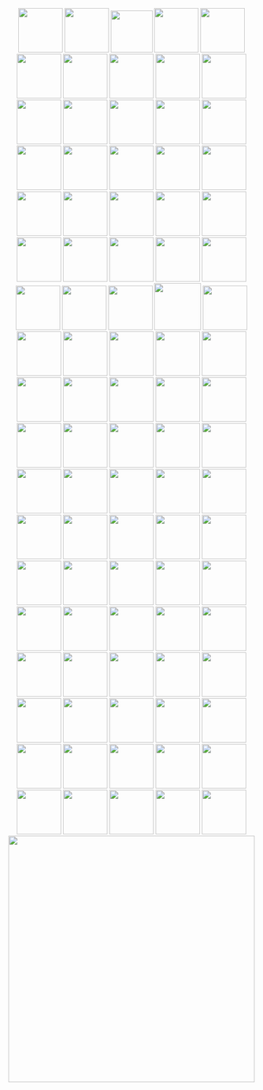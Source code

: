 <div id="header" align="center">
 <img src="https://i.pinimg.com/736x/7f/f5/8f/7ff58f8cb344fabeca48059088d8adca.jpg" width="90"/> 
 <img src="https://heroin-bob.github.io/SpaceHeyLayoutEditor/images/stamps/STAMP%20(3589).png" width="90"/> 
 <img src="https://i.pinimg.com/736x/c9/7c/80/c97c8046dbc5ec80841e7358225170b7.jpg" width="85"/> 
 <img src="https://heroin-bob.github.io/SpaceHeyLayoutEditor/images/stamps/STAMP%20(345).png" width="90"/> 
 <img src="https://heroin-bob.github.io/SpaceHeyLayoutEditor/images/stamps/STAMP%20(4207).png" width="90"/> 
 <img src="https://heroin-bob.github.io/SpaceHeyLayoutEditor/images/stamps/STAMP%20(2415).gif" width="90"/> 
 <img src="https://heroin-bob.github.io/SpaceHeyLayoutEditor/images/stamps/STAMP%20(3259).png" width="90"/> 
 <img src="https://heroin-bob.github.io/SpaceHeyLayoutEditor/images/stamps/STAMP%20(4632).png" width="90"/> 
 <img src="https://heroin-bob.github.io/SpaceHeyLayoutEditor/images/stamps/STAMP%20(1675).png" width="90"/> 
 <img src="https://heroin-bob.github.io/SpaceHeyLayoutEditor/images/stamps/STAMP%20(2312).gif" width="90"/> 
 <img src="https://heroin-bob.github.io/SpaceHeyLayoutEditor/images/stamps/STAMP%20(321).gif" width="90"/> 
 <img src="https://heroin-bob.github.io/SpaceHeyLayoutEditor/images/stamps/STAMP%20(3954).png" width="90"/> 
 <img src="https://heroin-bob.github.io/SpaceHeyLayoutEditor/images/stamps/STAMP%20(4362).gif" width="90"/> 
 <img src="https://heroin-bob.github.io/SpaceHeyLayoutEditor/images/stamps/STAMP%20(6214).png" width="90"/> 
 <img src="https://heroin-bob.github.io/SpaceHeyLayoutEditor/images/stamps/STAMP%20(625).png" width="90"/> 
 <img src="https://heroin-bob.github.io/SpaceHeyLayoutEditor/images/stamps/STAMP%20(692).gif" width="90"/> 
 <img src="https://heroin-bob.github.io/SpaceHeyLayoutEditor/images/stamps/STAMP%20(717).gif" width="90"/> 
 <img src="https://heroin-bob.github.io/SpaceHeyLayoutEditor/images/stamps/STAMP%20(747).png" width="90"/> 
 <img src="https://64.media.tumblr.com/c50bdf29db30a11b145ffa82f191ed31/3c74d06b377fdc9b-b2/s250x250_c1/275a1a2dedec62bb9c279192c34cebadf7f33c61.pnj" width="90"/> 
 <img src="https://heroin-bob.github.io/SpaceHeyLayoutEditor/images/stamps/STAMP%20(903).png" width="90"/> 
 <img src="https://heroin-bob.github.io/SpaceHeyLayoutEditor/images/stamps/STAMP%20(979).png" width="90"/> 
 <img src="https://heroin-bob.github.io/SpaceHeyLayoutEditor/images/stamps/STAMP%20(997).gif" width="90"/> 
<img src="https://64.media.tumblr.com/503e0fb57f774c1b686b094c3ca949df/3c7512c789785a26-9b/s250x250_c1/09db871baa5323e82e56fefa26e67c6d3767863f.webp" width="90"/> 
 <img src="https://heroin-bob.github.io/SpaceHeyLayoutEditor/images/stamps/STAMP%20(3441).png" width="90"/> 
 <img src="https://heroin-bob.github.io/SpaceHeyLayoutEditor/images/stamps/STAMP%20(320).gif" width="90"/> 
 <img src="https://heroin-bob.github.io/SpaceHeyLayoutEditor/images/stamps/STAMP%20(3415).png" width="90"/> 
 <img src="https://heroin-bob.github.io/SpaceHeyLayoutEditor/images/stamps/STAMP%20(1741).gif" width="90"/> 
 <img src="https://external-media.spacehey.net/media/shcSMwZp93yYCnXhcGqgNb8SjqW_xu0-vz6v2F_qSyvU=/https://images-wixmp-ed30a86b8c4ca887773594c2.wixmp.com/f/a4788c1a-84f7-425d-aa05-b2da95af0636/dhhefz9-6cfb5172-8b6f-4643-85b3-ee83b8c85568.png/v1/fit/w_414,h_247/project_202405272319_by_organsmeaty_dhhefz9-414w.png?token=eyJ0eXAiOiJKV1QiLCJhbGciOiJIUzI1NiJ9.eyJzdWIiOiJ1cm46YXBwOjdlMGQxODg5ODIyNjQzNzNhNWYwZDQxNWVhMGQyNmUwIiwiaXNzIjoidXJuOmFwcDo3ZTBkMTg4OTgyMjY0MzczYTVmMGQ0MTVlYTBkMjZlMCIsIm9iaiI6W1t7ImhlaWdodCI6Ijw9NzY1IiwicGF0aCI6IlwvZlwvYTQ3ODhjMWEtODRmNy00MjVkLWFhMDUtYjJkYTk1YWYwNjM2XC9kaGhlZno5LTZjZmI1MTcyLThiNmYtNDY0My04NWIzLWVlODNiOGM4NTU2OC5wbmciLCJ3aWR0aCI6Ijw9MTI4MCJ9XV0sImF1ZCI6WyJ1cm46c2VydmljZTppbWFnZS5vcGVyYXRpb25zIl19.QU_jgpujN6PD2K47YVUAD237klgEei7X8kbVcPIsMxs" width="90"/> 
 <img src="https://external-media.spacehey.net/media/s6SVuJQ6qfy84sBx9pQy4ahLIYZ25RVt-0pJpw534kwY=/https://i.postimg.cc/Kz60fkGQ/sniper-stamp.png" width="90"/> 
<img src="https://external-media.spacehey.net/media/sVrWGZuXSlw6aWrNiKuzdlY_DgtdJWesBGNBOBzQFyVg=/https://64.media.tumblr.com/dacccb6d6d0143ed6afef83d1f9ad6b8/2b522e2e85828396-5e/s100x200/c9e69b4abb6370f357843cc09a6eb8b2e380427b.pnj" width="90"/> 
<img src="https://external-media.spacehey.net/media/sT2FW8057y2qCKCkSql1bGANFtVRqjaPnoFk-SyAwRrQ=/https://i.postimg.cc/t4WVzKBx/ezgif-2-0df9b527ff.gif" width="90"/> 
<img src="https://external-media.spacehey.net/media/szgAmZgp4EvE46eJe3G2uh5fzOIWfmAO1ordKTGD1fk8=/https://i.postimg.cc/QtttvwJS/ezgif-6-8619386139.gif" width="90"/> 
<img src="https://64.media.tumblr.com/120c22edc95bb1d55297975ce797f25c/21e7d7f7fe34eb58-41/s100x200/5c8005d7dd413baf68f2ace8065a8163f2b82afb.gifv" width="90"/> 
<img src="https://external-media.spacehey.net/media/sefaZ6fRVv7YismPatHhYkuKbZHzRHnnxtvMRN50ceZw=/https://64.media.tumblr.com/79fffceb90868eb621b89cdf190e95ea/25bc0f925f97076d-60/s250x400/4d4aa2c8036550d8c5dc18ea182cdaef398b4cca.gifv" width="95"/> 
<img src="https://external-media.spacehey.net/media/sx6tNKFpW3GATnUFB9rFTJyVCWJWzXnPvlKgyqO3iAp8=/https://64.media.tumblr.com/83c066d383c09e87f2e470bb2e210f75/8e9d30a410d87d54-62/s100x200/6b570e14f5c8b887c260deb0ca37e51e3a10bb93.pnj" width="90"/> 
<img src="https://external-media.spacehey.net/media/sGx4QEkotFFbJVW-HmjAJWuEnkT35BqCyJxMwDzc5UUE=/https://64.media.tumblr.com/3d2b5b1f26d5814ca3649b2a02887962/6a70421431bb75b9-a8/s100x200/e896ca5222827a0b46f610947af96c6eb021ccf7.pnj" width="90"/> 
<img src="https://external-media.spacehey.net/media/sR4J91bcADwP4hswXfto753YzWidEDqREskwF-47Gt4Y=/https://64.media.tumblr.com/b66430560049aab65175b1c4e9c7d3be/8e9d30a410d87d54-e1/s100x200/828fcf2cbcb6ecae495882f639f536bed821917d.pnj" width="90"/> 
<img src="https://graphic.neocities.org/boys_by_secretlens.gif" width="90"/> 
<img src="https://external-media.spacehey.net/media/sm3j6pUsCQKiqcGfgYBXaMAPZg4rXl93Odm-9AsJhpDw=/https://i.ibb.co/tpMh97t/b1.png" width="90"/> 
<img src="https://tinyurl.com/8m8n438t" width="90"/> 
<img src="https://external-media.spacehey.net/media/sqi72KXxC1Txm0ofdorn6kaL_kJLNV2cdo2VlKM8_N2I=/https://64.media.tumblr.com/4129332788993ed2c658b94a23acb44e/92df701a7bf287ac-c1/s250x400/0188f2e9179a73e677f407ae3d82ea38f745809e.gifv" width="90"/> 
<img src="https://64.media.tumblr.com/c51db2b04c63062f39802cf3e64a2a68/4ba440d41445f2f4-6c/s100x200/79fe9bcf6e6f65b4b9e883cdb4e5222b5c63400e.pnj" width="90"/> 
<img src="https://external-media.spacehey.net/media/siAFi6DYQE0dc5E4akoMWxKXNLLTg_fUTLnrND_k3l38=/https://files.catbox.moe/k1caq3.gif" width="90"/> 
<img src="https://external-media.spacehey.net/media/sXERfcEKurWX6zyVuxOgPrDz85ouVOb6kRrRPxGD21IY=/https://64.media.tumblr.com/1a3481c9671c68b1aed527eaa23a7149/ef60aef79679732d-2e/s250x400/20cc10bebcf8ebb586175a621c50fab6dc3ac734.gifv" width="90"/> 
<img src="https://external-media.spacehey.net/media/sA8FxTx7OskfZp7lAwAaZXwdJoMgglwYr-w85zoRXr90=/https://64.media.tumblr.com/e8d5af6f8621e652a16a0a965885dd94/ef60aef79679732d-1e/s250x400/54c2ec1984129b41b443b175872f2eb5ea04c5f2.gifv" width="90"/> 
<img src="https://external-media.spacehey.net/media/s4P2zGwXFR6ft9aCsYk5p3w74gZBeXX3lRUvuPG_X-GM=/https://i.ibb.co/WxZVBNw/b21.gif" width="90"/> 
<img src="https://external-media.spacehey.net/media/s5Lo8vQoQArshoLfSJd-56LzwbDBVr3EP4Si2nmgKhw4=/https://i.ibb.co/sKRMkP5/j2.gif" width="90"/> 
<img src="https://external-media.spacehey.net/media/slrmnPRZewPFFmjgGxFoZLil-6J9oMj2j7pxJG-M9QpY=/https://images-wixmp-ed30a86b8c4ca887773594c2.wixmp.com/f/45091976-43f2-46d3-a6c8-84e28a4176e2/dd3mbhd-4d22d310-35ea-464c-b2dc-8d80566f0453.png?token=eyJ0eXAiOiJKV1QiLCJhbGciOiJIUzI1NiJ9.eyJzdWIiOiJ1cm46YXBwOjdlMGQxODg5ODIyNjQzNzNhNWYwZDQxNWVhMGQyNmUwIiwiaXNzIjoidXJuOmFwcDo3ZTBkMTg4OTgyMjY0MzczYTVmMGQ0MTVlYTBkMjZlMCIsIm9iaiI6W1t7InBhdGgiOiJcL2ZcLzQ1MDkxOTc2LTQzZjItNDZkMy1hNmM4LTg0ZTI4YTQxNzZlMlwvZGQzbWJoZC00ZDIyZDMxMC0zNWVhLTQ2NGMtYjJkYy04ZDgwNTY2ZjA0NTMucG5nIn1dXSwiYXVkIjpbInVybjpzZXJ2aWNlOmZpbGUuZG93bmxvYWQiXX0.5XqnS0k-gyrjAPHoxN_HOyR6gJAov07QZugHrjsmQeo" width="90"/> 
<img src="https://external-media.spacehey.net/media/sRsR7-TwjAvHVzIadr7dqFY02uhmh5QbDotnvdBI6bDM=/https://wilardo.crd.co/assets/images/gallery16/28e2673d_original.png?v=e670c4e7" width="90"/> 
<img src="https://external-media.spacehey.net/media/sF8r5dDPw41VwEjxzRUnuGlPWO9ruczomEmZNhB7QYOA=/https://i.postimg.cc/tCsPxV2P/2024-04-09-0yn-Kleki.png" width="90"/> 
<img src="https://i.postimg.cc/ryYBPzvX/Max-Caulfield-Swim-Stamp.gif" width="90"/> 
<img src="https://i.postimg.cc/gk4n5Cv6/Rachel-Amber-Finger-Gun-Stamp.gif" width="90"/> 
<img src="https://64.media.tumblr.com/665d8ed0fbb9a70775a329308ae00e04/47dba9724143cb2a-31/s250x400/02e0cf3f5eeda7ca3fef5354188fcb8582a9c511.gifv" width="90"/> 
<img src="https://external-media.spacehey.net/media/sOWMz105Mv1Z048YDvV785da53MfqYmOGFOQXhLnzNqM=/https://i.postimg.cc/bw02SWNd/Untitled8-20240128160110-4.gif" width="90"/> 
<img src="https://external-media.spacehey.net/media/sWbROPwlh1elgQWsUtzZatWR_oUwL7k753X9THEjwAwo=/https://i.postimg.cc/mk0F7GH1/Untitled8-20240128160110-10.gif" width="90"/> 
<img src="https://external-media.spacehey.net/media/sMSZtgUEGIRbgPAlZUQPCbeo686-yx0VPfXEU506B0Qs=/https://i.postimg.cc/kX6HHRMP/Tumblr-l-790561557386599.gif" width="90"/> 
<img src="https://external-media.spacehey.net/media/sNeJYrbHxrtkPwsls3awUagQL_AHqUQMI1f8pLeTpr_I=/https://64.media.tumblr.com/2beed5af57ff990431c2dfe44d7b8375/tumblr_pcq4e5vbHw1xbgu08o4_100.png" width="90"/> 
<img src="https://external-media.spacehey.net/media/s4pbBgHFkjD7Z6srs48L3T-4X_0WDNUQbUe81NASjmWg=/https://images-wixmp-ed30a86b8c4ca887773594c2.wixmp.com/f/b21dc78f-7fee-40bb-b00d-c30fc402db65/d7gvhid-78fc119f-0169-4074-9a13-54b94d10cba9.gif?token=eyJ0eXAiOiJKV1QiLCJhbGciOiJIUzI1NiJ9.eyJzdWIiOiJ1cm46YXBwOjdlMGQxODg5ODIyNjQzNzNhNWYwZDQxNWVhMGQyNmUwIiwiaXNzIjoidXJuOmFwcDo3ZTBkMTg4OTgyMjY0MzczYTVmMGQ0MTVlYTBkMjZlMCIsIm9iaiI6W1t7InBhdGgiOiJcL2ZcL2IyMWRjNzhmLTdmZWUtNDBiYi1iMDBkLWMzMGZjNDAyZGI2NVwvZDdndmhpZC03OGZjMTE5Zi0wMTY5LTQwNzQtOWExMy01NGI5NGQxMGNiYTkuZ2lmIn1dXSwiYXVkIjpbInVybjpzZXJ2aWNlOmZpbGUuZG93bmxvYWQiXX0.2GtDk4IIE_pGUTWn1719yrjxm3o706N9iwWfbwCe9Ik" width="90"/> 
<img src="https://external-media.spacehey.net/media/sW_TIQonJJZcZ_UKkyMChgEMXsST9SleJczVpjmmszYs=/https://i.postimg.cc/W1csv7xj/Untitled8-20240128160110-9-1.gif" width="90"/> 
<img src="https://external-media.spacehey.net/media/soUjW1TonkKgUkNM80Yf5raEYfhWJ78jAtRYzGTFaRLM=/https://images-wixmp-ed30a86b8c4ca887773594c2.wixmp.com/f/c65e3e16-1432-48c2-a793-467846441576/da24jij-6a025eb0-cd4a-473e-9c2c-a7a29d286c4a.gif?token=eyJ0eXAiOiJKV1QiLCJhbGciOiJIUzI1NiJ9.eyJzdWIiOiJ1cm46YXBwOjdlMGQxODg5ODIyNjQzNzNhNWYwZDQxNWVhMGQyNmUwIiwiaXNzIjoidXJuOmFwcDo3ZTBkMTg4OTgyMjY0MzczYTVmMGQ0MTVlYTBkMjZlMCIsIm9iaiI6W1t7InBhdGgiOiJcL2ZcL2M2NWUzZTE2LTE0MzItNDhjMi1hNzkzLTQ2Nzg0NjQ0MTU3NlwvZGEyNGppai02YTAyNWViMC1jZDRhLTQ3M2UtOWMyYy1hN2EyOWQyODZjNGEuZ2lmIn1dXSwiYXVkIjpbInVybjpzZXJ2aWNlOmZpbGUuZG93bmxvYWQiXX0.a3yPSV06A-iIRuN9ktos0SQd78946raHX2BuLc0iDMg" width="90"/> 
<img src="https://external-media.spacehey.net/media/sON9OOyTB49M_X94gqAyq_3K9tR4Bh1EW3HsOOpz6S-c=/https://i.postimg.cc/yYZ7tGQv/Untitled8-20240128160110-16.gif" width="90"/> 
<img src="https://external-media.spacehey.net/media/s_k7elrQ_4noiU6XrY7QCPeBnUmkpgcz2MP46SBkcqJU=/https://images-wixmp-ed30a86b8c4ca887773594c2.wixmp.com/f/a22e3dd6-35b0-4cf4-94d5-839a5435a3a6/dbj1fv3-3a9b92e6-67ce-40c2-b0a9-5c02251d952b.gif?token=eyJ0eXAiOiJKV1QiLCJhbGciOiJIUzI1NiJ9.eyJzdWIiOiJ1cm46YXBwOjdlMGQxODg5ODIyNjQzNzNhNWYwZDQxNWVhMGQyNmUwIiwiaXNzIjoidXJuOmFwcDo3ZTBkMTg4OTgyMjY0MzczYTVmMGQ0MTVlYTBkMjZlMCIsIm9iaiI6W1t7InBhdGgiOiJcL2ZcL2EyMmUzZGQ2LTM1YjAtNGNmNC05NGQ1LTgzOWE1NDM1YTNhNlwvZGJqMWZ2My0zYTliOTJlNi02N2NlLTQwYzItYjBhOS01YzAyMjUxZDk1MmIuZ2lmIn1dXSwiYXVkIjpbInVybjpzZXJ2aWNlOmZpbGUuZG93bmxvYWQiXX0.eeFBQJPCX8X0L-7c_bQ27uD1WMf1mwbdmvQVn9ARSfw" width="90"/> 
<img src="https://external-media.spacehey.net/media/sWgDWJT0FTy0m6tgDUyDQi2OoVfb9Nix4z6i7EymLdQc=/https://images-wixmp-ed30a86b8c4ca887773594c2.wixmp.com/f/c65e3e16-1432-48c2-a793-467846441576/da24igm-4108caa4-ab60-42fb-9753-ae8484b7745d.gif?token=eyJ0eXAiOiJKV1QiLCJhbGciOiJIUzI1NiJ9.eyJzdWIiOiJ1cm46YXBwOjdlMGQxODg5ODIyNjQzNzNhNWYwZDQxNWVhMGQyNmUwIiwiaXNzIjoidXJuOmFwcDo3ZTBkMTg4OTgyMjY0MzczYTVmMGQ0MTVlYTBkMjZlMCIsIm9iaiI6W1t7InBhdGgiOiJcL2ZcL2M2NWUzZTE2LTE0MzItNDhjMi1hNzkzLTQ2Nzg0NjQ0MTU3NlwvZGEyNGlnbS00MTA4Y2FhNC1hYjYwLTQyZmItOTc1My1hZTg0ODRiNzc0NWQuZ2lmIn1dXSwiYXVkIjpbInVybjpzZXJ2aWNlOmZpbGUuZG93bmxvYWQiXX0.yJ73WXMZnDzXeNzeR2nsNEvsm4l59AgWLYR_Uu5fTPs" width="90"/> 
<img src="https://external-media.spacehey.net/media/s0-ubxJAjM_-Wah5knzuJfSP1spks17VC8WGEZ5DO9OU=/https://64.media.tumblr.com/dc796ecd90d12b35feba4e72be2c1e4a/fddcf9c041d8da0a-43/s100x200/acbd1192d7bf44fc669bf93ebfab7ee7c71bde83.pnj" width="90"/> 
<img src="https://external-media.spacehey.net/media/ssZnLgtzxM9LCKHR7DFqOZCZP0QUbsl0wnCqCYHVXums=/https://64.media.tumblr.com/0e2dae48da4d63cf671acc668f397cd7/c1bd773e78c280cd-a3/s100x200/206ace3001a7c9a65a265de811295afd0e506137.gifv" width="90"/> 
<img src="https://external-media.spacehey.net/media/sLSxZuE7D6MZmuZIf91CaQKEiow9yZSri_T_KXSrL4TE=/https://64.media.tumblr.com/c3cf40dc4c95ac38569aa9bef1fa22d7/721866757b41f774-b2/s100x200/d7abddc2f44679f7820d661fbf47fae22572e195.gif" width="90"/> 
<img src="https://external-media.spacehey.net/media/sTa2KfU7V6iBP_M3xXenYn5DQDZs03NLgeFyzFeZVg0k=/https://64.media.tumblr.com/5d8a2ea08dec57d40bf33e9ed402d758/f2ecde4a8441d6d3-51/s100x200/81ffd07d13acf1aff60feb876c38c389cad9d9f2.gifv" width="90"/> 
<img src="https://external-media.spacehey.net/media/sExE5Rshw9lx4_y2aR2yoKTSpafDbCsffg-uyp3MyZPs=/https://64.media.tumblr.com/23eb3edee912685587ed2fefe1003cc3/c149cef108959384-45/s100x200/edbc94dfa960b139734cc42650e96cc4d1fcc0ec.pnj" width="90"/> 
<img src="https://external-media.spacehey.net/media/scd4HK0AYTQqPsUlowW6em94--wNfil-uD_bBpRcA7nI=/https://images-wixmp-ed30a86b8c4ca887773594c2.wixmp.com/f/6f79ae7a-ee0b-46cf-9056-297d0908d0e6/dd2hv5h-6013cf63-5032-4fc1-87ed-6501602b64c2.gif?token=eyJ0eXAiOiJKV1QiLCJhbGciOiJIUzI1NiJ9.eyJzdWIiOiJ1cm46YXBwOjdlMGQxODg5ODIyNjQzNzNhNWYwZDQxNWVhMGQyNmUwIiwiaXNzIjoidXJuOmFwcDo3ZTBkMTg4OTgyMjY0MzczYTVmMGQ0MTVlYTBkMjZlMCIsIm9iaiI6W1t7InBhdGgiOiJcL2ZcLzZmNzlhZTdhLWVlMGItNDZjZi05MDU2LTI5N2QwOTA4ZDBlNlwvZGQyaHY1aC02MDEzY2Y2My01MDMyLTRmYzEtODdlZC02NTAxNjAyYjY0YzIuZ2lmIn1dXSwiYXVkIjpbInVybjpzZXJ2aWNlOmZpbGUuZG93bmxvYWQiXX0.x_tG5S7F-571VitUANSBGO6kWTIfKH6pmi0SOK--Yk8" width="90"/> 
<img src="https://external-media.spacehey.net/media/sywb3HbbxAUTnye4ofG8kurQo2g2eE8InmSaZM9fhzWg=/https://images-wixmp-ed30a86b8c4ca887773594c2.wixmp.com/f/b46bbf2a-af00-412a-a41e-043106934ea7/dbvqpzp-27b0dfce-678d-44f3-9daa-3cd3a38dbc18.png?token=eyJ0eXAiOiJKV1QiLCJhbGciOiJIUzI1NiJ9.eyJzdWIiOiJ1cm46YXBwOjdlMGQxODg5ODIyNjQzNzNhNWYwZDQxNWVhMGQyNmUwIiwiaXNzIjoidXJuOmFwcDo3ZTBkMTg4OTgyMjY0MzczYTVmMGQ0MTVlYTBkMjZlMCIsIm9iaiI6W1t7InBhdGgiOiJcL2ZcL2I0NmJiZjJhLWFmMDAtNDEyYS1hNDFlLTA0MzEwNjkzNGVhN1wvZGJ2cXB6cC0yN2IwZGZjZS02NzhkLTQ0ZjMtOWRhYS0zY2QzYTM4ZGJjMTgucG5nIn1dXSwiYXVkIjpbInVybjpzZXJ2aWNlOmZpbGUuZG93bmxvYWQiXX0.bKQEPukLxs4ZrHCiQ7t5HfkqORzVxu8eBbXQjk96H3I" width="90"/> 
<img src="https://external-media.spacehey.net/media/sLvaLjYFdjfKnZm31fLiUuGZsfJGxZE7NxRXUXdKkXfs=/https://images-wixmp-ed30a86b8c4ca887773594c2.wixmp.com/f/2e5f1c88-2b10-4b08-8533-6949d5797130/dfybcxm-2ea01ae0-0e74-4f4e-9b5c-e9473397f479.png?token=eyJ0eXAiOiJKV1QiLCJhbGciOiJIUzI1NiJ9.eyJzdWIiOiJ1cm46YXBwOjdlMGQxODg5ODIyNjQzNzNhNWYwZDQxNWVhMGQyNmUwIiwiaXNzIjoidXJuOmFwcDo3ZTBkMTg4OTgyMjY0MzczYTVmMGQ0MTVlYTBkMjZlMCIsIm9iaiI6W1t7InBhdGgiOiJcL2ZcLzJlNWYxYzg4LTJiMTAtNGIwOC04NTMzLTY5NDlkNTc5NzEzMFwvZGZ5YmN4bS0yZWEwMWFlMC0wZTc0LTRmNGUtOWI1Yy1lOTQ3MzM5N2Y0NzkucG5nIn1dXSwiYXVkIjpbInVybjpzZXJ2aWNlOmZpbGUuZG93bmxvYWQiXX0.lehnaN06EDpFQAMwmk2VH4q3jyKKMdRsRJJV-DkHv6c" width="90"/> 
<img src="https://external-media.spacehey.net/media/s-iDXHkn6F_c5X38LvkWNS9IxieJgtV5iVcABcT2A4tg=/https://images-wixmp-ed30a86b8c4ca887773594c2.wixmp.com/f/b06f71bd-30cd-48be-94f4-47554031fd70/dbxnxp8-3002482c-e180-450c-8740-28838fbf6372.gif?token=eyJ0eXAiOiJKV1QiLCJhbGciOiJIUzI1NiJ9.eyJzdWIiOiJ1cm46YXBwOjdlMGQxODg5ODIyNjQzNzNhNWYwZDQxNWVhMGQyNmUwIiwiaXNzIjoidXJuOmFwcDo3ZTBkMTg4OTgyMjY0MzczYTVmMGQ0MTVlYTBkMjZlMCIsIm9iaiI6W1t7InBhdGgiOiJcL2ZcL2IwNmY3MWJkLTMwY2QtNDhiZS05NGY0LTQ3NTU0MDMxZmQ3MFwvZGJ4bnhwOC0zMDAyNDgyYy1lMTgwLTQ1MGMtODc0MC0yODgzOGZiZjYzNzIuZ2lmIn1dXSwiYXVkIjpbInVybjpzZXJ2aWNlOmZpbGUuZG93bmxvYWQiXX0.JDTCqEY8PR_nUeoQc2KmS-CG9RgnNuWxd5ToEukp1eI" width="90"/> 
<img src="https://64.media.tumblr.com/6514a326039b797cea9bd57a96118647/0070ae47cf7f50ce-ad/s100x200/c4d02e8e23ac12bcf4fc11d21b46a72d6aa5e7ac.png" width="90"/> 
 <img src="https://autism.crd.co/assets/images/gallery05/eacd9413_original.gif?v=69d6a439" width="90"/> 
<img src="https://autism.crd.co/assets/images/gallery05/9a1e3114_original.gif?v=69d6a439" width="90"/> 
<img src="https://64.media.tumblr.com/75f1cf07b98b2833a656cc82c6455e78/473928ea48888009-97/s250x250_c1/fa737e549e9af137bd082ed52db297fac867f9ef.gifv" width="90"/> 
<img src="https://64.media.tumblr.com/1ec32be0117e9cf780ad33dcac9a9248/473928ea48888009-f3/s250x250_c1/4842301c4d62340d74f0d3afd8a2d4232bb86074.jpg" width="90"/> 
<img src="https://64.media.tumblr.com/68bb9e71ec030bfeb579002c6761aa36/f943d9890bee0f57-d7/s250x250_c1/7b7d260456ba14e7142a1b44b0656a73b226b2ed.gifv" width="90"/> 

<img src="https://64.media.tumblr.com/1a163e0a59d02f375bc8f653359bbab6/68ed98fcd9e3aaa5-f8/s250x400/feab0ba68d8d49e4833022732b2b0003c7968c2c.pnj" width="90"/>
<img src="https://64.media.tumblr.com/d6426def0312d682a3826ea5998c236a/181ef86fd5fa91d2-9b/s250x250_c1/83f47ea7a84de7dc2c3726507ea6662db90da548.gifv" width="90"/>
<img src="https://64.media.tumblr.com/d972a5d290d087a04d20994453beb2a0/a7669057a8570d26-10/s250x250_c1/2c5110e9936bd87f99aa459b834ee6f84b26baea.gifv" width="90"/>
<img src="https://64.media.tumblr.com/9a1a48c9f21914643fd7397ac1f22da5/181ef86fd5fa91d2-4b/s250x250_c1/93a62d8889e2ddef6c280e6bb5d0dc8f09c7d1e4.gifv" width="90"/>
<img src="https://64.media.tumblr.com/a0cf76495211b307a473f59153160b75/5dc2ccf7ead9733e-a3/s250x400/d578ba951ffd3a59c2a7c3084fba7a4fcf4f8878.gifv" width="90"/>
<img src="https://64.media.tumblr.com/1c91e96d34f2bde233023584a9a0b131/181ef86fd5fa91d2-df/s250x250_c1/99a57dde6374d17bc1e483353a11f95981f50741.gifv" width="90"/>
<img src="https://64.media.tumblr.com/d2af173ed0b7ab23b3e49f4c9c9ed822/8eed6b46d9c4230f-ab/s250x250_c1/201ceab747155d4be026a67d8a60b4258e648273.gifv" width="90"/>
<img src="https://64.media.tumblr.com/d64b3dc25159dd6467a2e0bb359df6c7/94a01d5ebc786507-de/s250x250_c1/ab451962d24d97688be5b2d9c1463d21b4aab3e0.pnj" width="90"/>
<img src="https://64.media.tumblr.com/4bbacd878a4f91269956d4dd67a7241a/bd819cad9bf8b861-d6/s250x400/c0ac18ee297a645ec2a53a7356cd33d5f7dae33e.pnj" width="90"/>
<img src="https://64.media.tumblr.com/43e429c809a81f19e3ace4632b8f3be4/2f91238a0769eaf8-44/s250x250_c1/5c6a99201c948650530d27dbf32d69a7eb6ed601.gifv" width="90"/>
<img src="https://64.media.tumblr.com/9b70d4ea5ec01dc4404e2122fb15af4e/056510b51ee3ff6f-8b/s250x250_c1/56679c2241b11d3da635581f2d5b64de676099ee.pnj" width="90"/>
<img src="https://64.media.tumblr.com/1fb4b3cd8d8093fc8bcf2037316edceb/4591e8ec233f5705-e1/s250x250_c1/59373af6d176885acd6c039214ade9f6154c2300.pnj" width="90"/>
</div>

<div id="header" align="center">
<img src="https://external-media.spacehey.net/media/sqQpDOhl6_bwDCCxdnVYYHOOkqIKNHS4TyT-_rMrWNs4=/https://pixelsafari.neocities.org/dividers/hangingstars.gif" width="500"/> 
</div>
